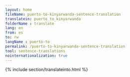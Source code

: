 ```yaml
---
layout: home
fileName: puerto-to-kinyarwanda-sentence-translation
translatein: puerto_to_kinyarwanda
folderName : translate
lang: en
from: es
to: rw
langName : puerto-to
permalink: /puerto-to-kinyarwanda-sentence-translation
tool: sentence-translations
nointernationalization: true
---
```

{% include section/translateinto.html %}
